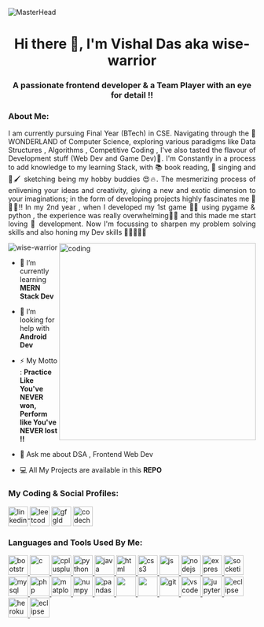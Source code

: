 <!-- ### Hi there 👋 -->

<!--
**wise-warrior/wise-warrior** is a ✨ _special_ ✨ repository because its `README.md` (this file) appears on your GitHub profile.

Here are some ideas to get you started:

- 🔭 I’m currently working on ...
- 🌱 I’m currently learning ...
- 👯 I’m looking to collaborate on ...
- 🤔 I’m looking for help with ...
- 💬 Ask me about ...
- 📫 How to reach me: ...

- 😄 Pronouns: ...
- ⚡ Fun fact: ...
-->

![MasterHead](https://user-images.githubusercontent.com/83507719/212357484-d5e270e4-f2ee-4529-869d-9a2a79bea8c2.png)
<h1 align="center">Hi there 👋, I'm Vishal Das aka wise-warrior</h1>
<h3 align="center">A passionate frontend developer & a Team Player with an eye for detail !!</h3>
<h3 align="left">About Me:</h3>
<p align="justify"> I am currently pursuing Final Year (BTech) in CSE. Navigating through the 🤩 WONDERLAND of Computer Science,
 exploring various paradigms like Data Structures , Algorithms , Competitive Coding , I've also tasted the 
 flavour of Development stuff (Web Dev and Game Dev)🤩. I'm Constantly in a process to add knowledge to my 
 learning Stack, with 📚 book reading, 🎤 singing and 🎨🖌 sketching being my hobby buddies 😍🔥. The mesmerizing process 
 of enlivening your ideas and creativity, giving a new and exotic dimension to your imaginations; in the form 
 of developing projects highly fascinates me 💯🔥😍!! In my 2nd year , when I developed my 1st game 👨‍💻 using pygame & 
 python , the experience was really overwhelming🤩💯 and this made me start loving 🤎 development. Now I'm focussing 
 to sharpen my problem solving skills and also honing my Dev skills 👨‍💻😎🔥💯</p> 

<!-- <img align="right" alt="coding" width="400" src="https://cdn.dribbble.com/users/1162077/screenshots/3848914/programmer.gif"> -->
<img align="right" alt="coding" width="400" src="https://www.wingstechsolutions.com/wp-content/uploads/2022/03/full-stack-development.gif">
<!-- <img align="right" alt="coding" width="400" src="https://cdn.dribbble.com/users/926537/screenshots/4502924/python-2.gif"> -->
<!-- <img align="right" alt="coding" width="400" src=""> -->

<p align="left"> <img src="https://komarev.com/ghpvc/?username=wise-warrior&label=Profile%20views&color=0e75b6&style=flat" alt="wise-warrior" /> </p>

- 🌱 I’m currently learning **MERN Stack Dev**

- 🤝 I’m looking for help with **Android Dev**

- ⚡ My Motto : **Practice Like You've NEVER won,<br>
	          Perform like You've NEVER lost !!**

- 💬 Ask me about DSA , Frontend Web Dev

- 💻 All My Projects are available in this **REPO**

<h3 align="left">My Coding & Social Profiles:</h3>
<p align="left">
	<a href="https://www.linkedin.com/in/iamvd/" target="blank"><img align="center" src="https://user-images.githubusercontent.com/83507719/212345113-97ace036-c918-46ac-a440-e1dbb707b052.png" alt="linkedinId" height="40" width="40" />	</a>
	<a href="https://leetcode.com/coder_vishal/" target="blank"><img align="center" src="https://user-images.githubusercontent.com/83507719/212345142-5dffe44a-ffb8-4998-bebd-c8ddc98f94af.png" alt="leetcodeId" height="40" width="40" /></a>
	<a href="https://auth.geeksforgeeks.org/user/vishaldas521/profile" target="blank"><img align="center" src="https://user-images.githubusercontent.com/83507719/212345193-b3ff02bc-0f4d-4c34-b4f9-7fe1246e30b1.png" alt="gfgId" height="40" width="40" /></a>
	<a href="https://www.codechef.com/users/vishal_625" target="blank"><img align="center" src="https://user-images.githubusercontent.com/83507719/212345240-5ad6517b-c417-4f6f-801a-0982d30d2db1.png" alt="codechefId" height="40" width="40" /></a>
</p>
<h3 align="left">Languages and Tools Used By Me:</h3>
<p align="left"> 
	<a href="https://getbootstrap.com" target="_blank" rel="noreferrer"> 
		<img src="https://user-images.githubusercontent.com/83507719/212129351-b005ce32-1a2c-4237-b993-bae931bf5037.png" alt="bootstrap" width="40" height="40"/> 
	</a> 
  <a href="https://www.w3schools.com/c/" target="_blank" rel="noreferrer"> 
		<img src="https://user-images.githubusercontent.com/83507719/212130370-7815184c-a358-4b92-aa0c-d23ed5c706c4.png" alt="c" width="40" height="40"/> 
	</a> 
  <a href="https://www.w3schools.com/cpp/" target="_blank" rel="noreferrer"> 
		<img src="https://user-images.githubusercontent.com/83507719/212132724-87cdc1e0-e400-4407-8c2c-dc03817b7920.png" alt="cplusplus" width="40" height="40"/> 
	</a> 
	<a href="https://www.python.org/" target="_blank" rel="noreferrer"> 
		<img src="https://user-images.githubusercontent.com/83507719/212339888-7f409bff-d2c5-4e87-86ed-8e21a1dfca95.png" alt="python" width="40" height="40"/> 
	</a> 
	</a> 
  <a href="https://www.w3schools.com/java/" target="_blank" rel="noreferrer"> 
		<img src="https://user-images.githubusercontent.com/83507719/212335739-53af876b-a11b-4995-9b29-b1aaefa89841.png" alt="java" width="40" height="40"/> 
	</a> 
	<a href="https://www.w3schools.com/html/" target="_blank" rel="noreferrer"> 
		<img src="https://user-images.githubusercontent.com/83507719/212336692-6a9b53ea-36ba-4efc-8526-3e327ba8193a.png" alt="html" width="40" height="40"/> 
	</a> 
	<a href="https://www.w3schools.com/css/" target="_blank" rel="noreferrer"> 
		<img src="https://user-images.githubusercontent.com/83507719/212336940-4c4a056a-8440-4c62-bc69-7ecb22bb991a.png" alt="css3" width="40" height="40"/> 
	</a> 
	<a href="https://www.w3schools.com/js/" target="_blank" rel="noreferrer"> 
		<img src="https://user-images.githubusercontent.com/83507719/212337573-e474d205-5d07-47a0-9d0b-df1d54ddc1ff.png" alt="js" width="40" height="40"/> 
	</a> 
	<a href="https://nodejs.org" target="_blank" rel="noreferrer"> 
		<img src="https://user-images.githubusercontent.com/83507719/212338104-695bd906-1459-4661-985e-986d6172c3c8.png" alt="nodejs" width="40" height="40"/> 
	</a>
	<a href="https://expressjs.com" target="_blank" rel="noreferrer"> 
		<img src="https://user-images.githubusercontent.com/83507719/212338655-992063ff-69a8-490b-a526-ab3e2a216eff.png" alt="express" width="40" height="40"/> 
	</a> 
	<a href="https://socket.io/" target="_blank" rel="noreferrer"> 
		<img src="https://user-images.githubusercontent.com/83507719/212338706-7e47ef05-735d-4e0d-9c2f-19c83aa07f76.png" alt="socketio" width="40" height="40"/> 
	</a> 
	<a href="https://www.mysql.com/" target="_blank" rel="noreferrer"> 
		<img src="https://user-images.githubusercontent.com/83507719/212339329-1328be39-b896-4f40-8cde-5e18df22d99c.png" alt="mysql" width="40" height="40"/> 
	</a> 
	<a href="https://www.w3schools.com/php/" target="_blank" rel="noreferrer"> 
		<img src="https://user-images.githubusercontent.com/83507719/212340855-d080e3f1-37f8-447a-8931-c64770ec0077.png" alt="php" width="40" height="40"/> 
	</a> 
	<a href="https://matplotlib.org/" target="_blank" rel="noreferrer"> 
		<img src="https://user-images.githubusercontent.com/83507719/212340973-c4eceaa0-c863-43e5-b100-897074f9548e.png" alt="matplotlib" width="40" height="40"/> 
	</a> 
	<a href="https://www.w3schools.com/python/numpy/numpy_intro.asp" target="_blank" rel="noreferrer"> 
		<img src="https://user-images.githubusercontent.com/83507719/212353037-15aaf2dc-b736-43ab-85b7-dc8c8bf4ba86.png" alt="numpy" width="40" height="40"/> 
	</a> 
	<a href="https://pandas.pydata.org/" target="_blank" rel="noreferrer"> 
		<img src="https://user-images.githubusercontent.com/83507719/212341574-57c922fe-730f-405e-b948-e3cf54921cd7.png" alt="pandas" width="40" height="40"/> 
	</a>
	<a href="https://scikit-learn.org/stable/" target="_blank" rel="noreferrer"> 
		<img src="https://user-images.githubusercontent.com/83507719/212341864-8d7dab8b-0cd4-4f1a-b185-746cae276fd0.png" alt="" width="40" height="40"/> 
	</a> 
	<a href="https://seaborn.pydata.org/" target="_blank" rel="noreferrer"> 
		<img src="https://user-images.githubusercontent.com/83507719/212342243-11dc603e-835b-469e-92ff-100db7de7d70.png" alt="" width="40" height="40"/> 
	</a> 
	<a href="https://git-scm.com/" target="_blank" rel="noreferrer"> 
		<img src="https://user-images.githubusercontent.com/83507719/212343119-02fb0ed3-29a4-4f41-ac65-602b6c9f4c61.png" alt="git" width="40" height="40"/> 
	</a>
	<a href="https://code.visualstudio.com/" target="_blank" rel="noreferrer"> 
		<img src="https://user-images.githubusercontent.com/83507719/212346576-72b74a2a-10cf-4e43-9736-f59d83f4a5d5.png" alt="vscode" width="40" height="40"/> 
	</a>
	<a href="https://jupyter.org/" target="_blank" rel="noreferrer"> 
		<img src="https://user-images.githubusercontent.com/83507719/212352343-909b7c6d-7d76-408f-b1dd-0edbbc02d4e8.png" alt="jupyter" width="40" height="40"/> 
	</a>
	<a href="https://www.geeksforgeeks.org/eclipse-ide-for-enterprise-java-and-web-developers/" target="_blank" rel="noreferrer"> 
		<img src="https://user-images.githubusercontent.com/83507719/212352699-a7aaa52a-fbe4-4818-835a-82cb38ca987e.png" alt="eclipse" width="40" height="40"/>
	<a href="https://www.geeksforgeeks.org/introduction-and-installation-of-heroku-cli-on-windows-machine/" target="_blank" rel="noreferrer"> 
		<img src="https://user-images.githubusercontent.com/83507719/212477155-1ab5b090-1497-404b-8629-64ac074fc6bc.png" alt="heroku" width="40" height="40"/>
	</a>
	<a href="https://vitejs.dev/" target="_blank" rel="noreferrer"> 
		<img src="https://user-images.githubusercontent.com/83507719/212477207-393c13d1-7a26-43e7-8ec5-b49232534c32.png" alt="eclipse" width="40" height="40"/>
	</a>
 </p>
